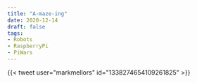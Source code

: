 ```yaml
---
title: "A-maze-ing"
date: 2020-12-14
draft: false
tags:
- Robots
- RaspberryPi
- PiWars
---
```


<!--more-->

{{< tweet user="markmellors" id="1338274654109261825" >}}
